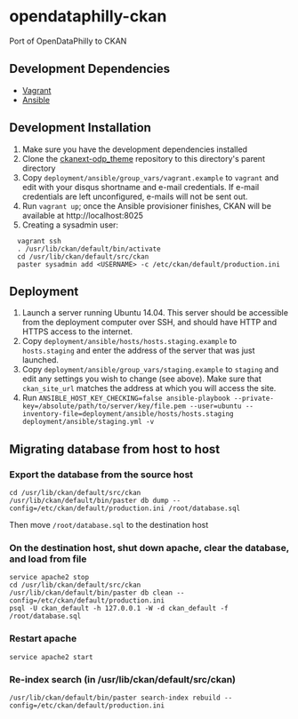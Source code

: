 opendataphilly-ckan
===================

Port of OpenDataPhilly to CKAN

Development Dependencies
------------------

* [Vagrant](http://www.vagrantup.com)
* [Ansible](http://www.ansible.com)


Development Installation
---------------

1. Make sure you have the development dependencies installed
2. Clone the [ckanext-odp_theme](https://github.com/azavea/ckanext-odp_theme) repository to this directory's parent directory
3. Copy `deployment/ansible/group_vars/vagrant.example` to `vagrant` and edit with your disqus shortname and e-mail credentials. If e-mail credentials are left unconfigured, e-mails will not be sent out.
4. Run `vagrant up`; once the Ansible provisioner finishes, CKAN will be available at http://localhost:8025
5. Creating a sysadmin user:
```
  vagrant ssh
  . /usr/lib/ckan/default/bin/activate
  cd /usr/lib/ckan/default/src/ckan
  paster sysadmin add <USERNAME> -c /etc/ckan/default/production.ini
```

Deployment
-----------------

1. Launch a server running Ubuntu 14.04. This server should be accessible from the deployment computer over SSH, and should have HTTP and HTTPS access to the internet.
2. Copy `deployment/ansible/hosts/hosts.staging.example` to `hosts.staging` and enter the address of the server that was just launched.
3. Copy `deployment/ansible/group_vars/staging.example` to `staging` and edit any settings you wish to change (see above). Make sure that `ckan_site_url` matches the address at which you will access the site.
4. Run `ANSIBLE_HOST_KEY_CHECKING=false ansible-playbook --private-key=/absolute/path/to/server/key/file.pem --user=ubuntu --inventory-file=deployment/ansible/hosts/hosts.staging deployment/ansible/staging.yml -v`


Migrating database from host to host
-----------------

### Export the database from the source host
```
cd /usr/lib/ckan/default/src/ckan
/usr/lib/ckan/default/bin/paster db dump --config=/etc/ckan/default/production.ini /root/database.sql
```
Then move `/root/database.sql` to the destination host

### On the destination host, shut down apache, clear the database, and load from file
```
service apache2 stop
cd /usr/lib/ckan/default/src/ckan
/usr/lib/ckan/default/bin/paster db clean --config=/etc/ckan/default/production.ini
psql -U ckan_default -h 127.0.0.1 -W -d ckan_default -f /root/database.sql
```
### Restart apache
```
service apache2 start
```
### Re-index search (in /usr/lib/ckan/default/src/ckan)
```
/usr/lib/ckan/default/bin/paster search-index rebuild --config=/etc/ckan/default/production.ini
```
